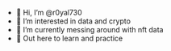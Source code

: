 - 👋 Hi, I’m @r0yal730
- 👀 I’m interested in data and crypto
- 🌱 I’m currently messing around with nft data
- 💞️ Out here to learn and practice

<!---
r0yal730/r0yal730 is a ✨ special ✨ repository because its `README.md` (this file) appears on your GitHub profile.
You can click the Preview link to take a look at your changes.
--->
